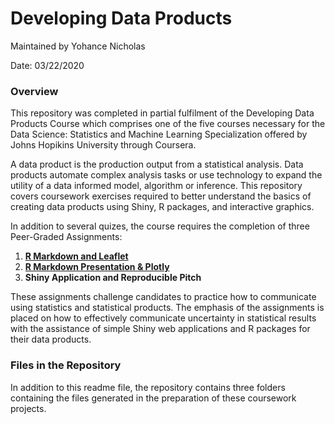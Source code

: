 # Developing Data Products
Maintained by Yohance Nicholas 

Date: 03/22/2020

### Overview
This repository was completed in partial fulfilment of the Developing Data Products Course which comprises one of the five courses necessary for the Data Science: Statistics and Machine Learning Specialization offered by Johns Hopikins University through Coursera.

A data product is the production output from a statistical analysis. Data products automate complex analysis tasks or use technology to expand the utility of a data informed model, algorithm or inference. This repository covers coursework exercises required to better understand the basics of creating data products using Shiny, R packages, and interactive graphics. 

In addition to several quizes, the course requires the completion of three Peer-Graded Assignments:

1. [**R Markdown and Leaflet**](https://yohance-nicholas.github.io/Developing-Data-Products/1_R_Markdown_and_Leaflet.html)
2. [**R Markdown Presentation & Plotly**](https://yohance-nicholas.github.io/Developing-Data-Products/2_R_Markdown_Presentation.html)
3. **Shiny Application and Reproducible Pitch**

These assignments challenge candidates to practice how to communicate using statistics and statistical products. The emphasis of the assignments is placed on how to effectively communicate uncertainty in statistical results with the assistance of simple Shiny web applications and R packages for their data products. 

### Files in the Repository

In addition to this readme file, the repository contains three folders containing the files generated in the preparation of these coursework projects.
